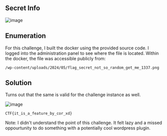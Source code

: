 ## Secret Info

![image](https://github.com/LazyTitan33/CTF-Writeups/assets/80063008/dfa54ef7-0c3d-4fa5-94b7-42b6cce36f27)

## Enumeration

For this challenge, I built the docker using the provided source code. I logged into the administration panel to see where the file is located. Within the docker, the file was accessible publicly from:  

`/wp-content/uploads/2024/05/flag_secret_not_so_random_get_me_1337.png`

## Solution

Turns out that the same is valid for the challenge instance as well.

![image](https://github.com/LazyTitan33/CTF-Writeups/assets/80063008/2df5d203-0bfd-49fb-a549-46d19185dff3)

`CTF{it_is_a_feature_by_cor_xd}`

Note: I didn't understand the point of this challenge. It felt lazy and a missed oppourtunity to do something with a potentially cool wordpress plugin.

